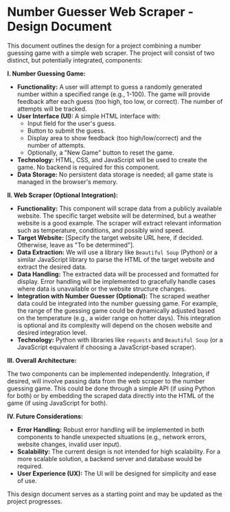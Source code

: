 # Number Guesser Web Scraper - Design Document

This document outlines the design for a project combining a number guessing game with a simple web scraper.  The project will consist of two distinct, but potentially integrated, components:

**I. Number Guessing Game:**

* **Functionality:** A user will attempt to guess a randomly generated number within a specified range (e.g., 1-100).  The game will provide feedback after each guess (too high, too low, or correct).  The number of attempts will be tracked.
* **User Interface (UI):** A simple HTML interface with:
    * Input field for the user's guess.
    * Button to submit the guess.
    * Display area to show feedback (too high/low/correct) and the number of attempts.
    * Optionally, a "New Game" button to reset the game.
* **Technology:**  HTML, CSS, and JavaScript will be used to create the game.  No backend is required for this component.
* **Data Storage:** No persistent data storage is needed; all game state is managed in the browser's memory.


**II. Web Scraper (Optional Integration):**

* **Functionality:** This component will scrape data from a publicly available website.  The specific target website will be determined, but a weather website is a good example. The scraper will extract relevant information such as temperature, conditions, and possibly wind speed.
* **Target Website:**  [Specify the target website URL here, if decided.  Otherwise, leave as "To be determined"].
* **Data Extraction:**  We will use a library like `Beautiful Soup` (Python) or a similar JavaScript library to parse the HTML of the target website and extract the desired data.
* **Data Handling:** The extracted data will be processed and formatted for display.  Error handling will be implemented to gracefully handle cases where data is unavailable or the website structure changes.
* **Integration with Number Guesser (Optional):**  The scraped weather data could be integrated into the number guessing game. For example, the range of the guessing game could be dynamically adjusted based on the temperature (e.g., a wider range on hotter days).  This integration is optional and its complexity will depend on the chosen website and desired integration level.
* **Technology:** Python with libraries like `requests` and `Beautiful Soup` (or a JavaScript equivalent if choosing a JavaScript-based scraper).


**III. Overall Architecture:**

The two components can be implemented independently.  Integration, if desired, will involve passing data from the web scraper to the number guessing game.  This could be done through a simple API (if using Python for both) or by embedding the scraped data directly into the HTML of the game (if using JavaScript for both).


**IV. Future Considerations:**

* **Error Handling:** Robust error handling will be implemented in both components to handle unexpected situations (e.g., network errors, website changes, invalid user input).
* **Scalability:**  The current design is not intended for high scalability.  For a more scalable solution, a backend server and database would be required.
* **User Experience (UX):**  The UI will be designed for simplicity and ease of use.


This design document serves as a starting point and may be updated as the project progresses.
